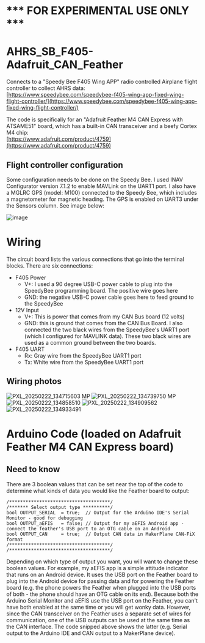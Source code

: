 # *** FOR EXPERIMENTAL USE ONLY ***

# AHRS_SB_F405-Adafruit_CAN_Feather
Connects to a "Speedy Bee F405 Wing APP" radio controlled Airplane flight controller to collect AHRS data:  
[https://www.speedybee.com/speedybee-f405-wing-app-fixed-wing-flight-controller/](https://www.speedybee.com/speedybee-f405-wing-app-fixed-wing-flight-controller/)

The code is specifically for an "Adafruit Feather M4 CAN Express with ATSAME51" board, which has a built-in CAN transceiver and a beefy Cortex M4 chip:  
[https://www.adafruit.com/product/4759](https://www.adafruit.com/product/4759)

## Flight controller configuration
Some configuration needs to be done on the Speedy Bee. I used INAV Configurator version 7.1.2 to enable MAVLink on the UART1 port. 
I also have a MGLRC GPS (model: M100) connected to the Speedy Bee, which includes a magnetometer for magnetic heading. The GPS is enabled on UART3 under the Sensors column. See image below:

![image](https://github.com/user-attachments/assets/11c0cd12-87ae-4637-8880-c8502ce17d73)


# Wiring
The circuit board lists the various connections that go into the terminal blocks. There are six connections:
- F405 Power
  - V+: I used a 90 degree USB-C power cable to plug into the SpeedyBee programming board. The positive wire goes here
  - GND: the negative USB-C power cable goes here to feed ground to the SpeedyBee
- 12V Input
  - V+: This is power that comes from my CAN Bus board (12 volts)
  - GND: this is ground that comes from the CAN Bus Board. I also connected the two black wires from the SpeedyBee's UART1 port (which I configured for MAVLINK data). These two black wires are used as a common ground between the two boards.
- F405 UART
  - Rx: Gray wire from the SpeedyBee UART1 port
  - Tx: White wire from the SpeedyBee UART1 port
 
## Wiring photos
![PXL_20250222_134715603 MP](https://github.com/user-attachments/assets/a85ecff7-47ac-4bce-8985-30a3200936d5)
![PXL_20250222_134739750 MP](https://github.com/user-attachments/assets/b3d780ec-2ce4-4de7-b0aa-1d4054046fc3)
![PXL_20250222_134858510](https://github.com/user-attachments/assets/26a9d433-79e1-4924-a768-76b4ebd2eeba)
![PXL_20250222_134909562](https://github.com/user-attachments/assets/22c4abb7-ffc2-4c0b-bf04-01ef836c1d2b)
![PXL_20250222_134933491](https://github.com/user-attachments/assets/8207cdc5-3aff-4d63-bc1c-6408082a8326)


# Arduino Code (loaded on Adafruit Feather M4 CAN Express board)
## Need to know

There are 3 boolean values that can be set near the top of the code to determine what kinds of data you would like the Feather board to output:
```
/*************************************/
/******* Select output type **********/
bool OUTPUT_SERIAL  = true;  // Output for the Arduino IDE's Serial Monitor - good for debugging
bool OUTPUT_aEFIS   = false; // Output for my aEFIS Android app - connect the feather's USB port to an OTG cable on an Android
bool OUTPUT_CAN     = true;  // Output CAN data in MakerPlane CAN-FiX format 
/*************************************/
/*************************************/
```
Depending on which type of output you want, you will want to change these boolean values. For example, my aEFIS app is a simple attitude indicator that runs on an Android device. It uses the USB port on the Feather board to plug into the Android device for passing data and for powering the Feather board (e.g. the phone powers the Feather when plugged into the USB ports of both - the phone should have an OTG cable on its end). Because both the Arduino Serial Monitor and aEFIS use the USB port on the Feather, you can't have both enabled at the same time or you will get wonky data. However, since the CAN transceiver on the Feather uses a separate set of wires for communication, one of the USB outputs can be used at the same time as the CAN interface. The code snipped above shows the latter (e.g. Serial output to the Arduino IDE and CAN output to a MakerPlane device).

